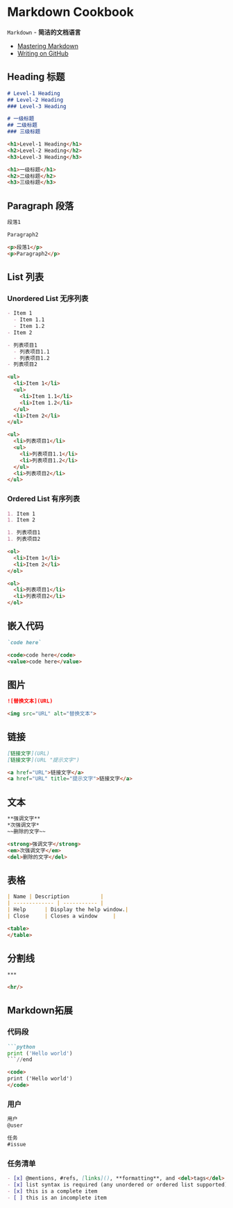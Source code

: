 # Markdown Cookbook

`Markdown` - **简洁的文档语言**

- [Mastering Markdown](https://guides.github.com/features/mastering-markdown/)
- [Writing on GitHub](https://help.github.com/categories/writing-on-github/)

## Heading 标题

```markdown
# Level-1 Heading
## Level-2 Heading
### Level-3 Heading

# 一级标题
## 二级标题
### 三级标题
```

```html
<h1>Level-1 Heading</h1>
<h2>Level-2 Heading</h2>
<h3>Level-3 Heading</h3>

<h1>一级标题</h1>
<h2>二级标题</h2>
<h3>三级标题</h3>
```

## Paragraph 段落

```markdown
段落1

Paragraph2
```

```html
<p>段落1</p>
<p>Paragraph2</p>
```

## List 列表

### Unordered List 无序列表

```markdown
- Item 1
  - Item 1.1
  - Item 1.2
- Item 2

- 列表项目1
  - 列表项目1.1
  - 列表项目1.2
- 列表项目2
```

```html
<ul>
  <li>Item 1</li>
  <ul>
    <li>Item 1.1</li>
    <li>Item 1.2</li>
  </ul>
  <li>Item 2</li>
</ul>

<ul>
  <li>列表项目1</li>
  <ul>
    <li>列表项目1.1</li>
    <li>列表项目1.2</li>
  </ul>
  <li>列表项目2</li>
</ul>
```

### Ordered List 有序列表

```markdown
1. Item 1
1. Item 2

1. 列表项目1
1. 列表项目2
```

```html
<ol>
  <li>Item 1</li>
  <li>Item 2</li>
</ol>

<ol>
  <li>列表项目1</li>
  <li>列表项目2</li>
</ol>
```

## 嵌入代码

```markdown
`code here`
```

```html
<code>code here</code>
<value>code here</value>
```

## 图片

```markdown
![替换文本](URL)
```

```html
<img src="URL" alt="替换文本">
```

## 链接

```markdown
[链接文字](URL)
[链接文字](URL "提示文字")
```

```html
<a href="URL">链接文字</a>
<a href="URL" title="提示文字">链接文字</a>
```

## 文本

```markdown
**强调文字**
*次强调文字*
~~删除的文字~~
```

```html
<strong>强调文字</strong>
<em>次强调文字</em>
<del>删除的文字</del>
```

## 表格

```markdown
| Name | Description          |
| ------------- | ----------- |
| Help      | Display the help window.|
| Close     | Closes a window     |
```

```html
<table>
</table>
```

## 分割线
```markdown
***
```

```html
<hr/>
```

## Markdown拓展

### 代码段

```markdown
```python
print ('Hello world')
```//end
```

```html
<code>
print ('Hello world')
</code>
```

### 用户

```markdown
用户
@user

任务
#issue
```

### 任务清单

```markdown
- [x] @mentions, #refs, [links](), **formatting**, and <del>tags</del> are supported
- [x] list syntax is required (any unordered or ordered list supported)
- [x] this is a complete item
- [ ] this is an incomplete item
```
